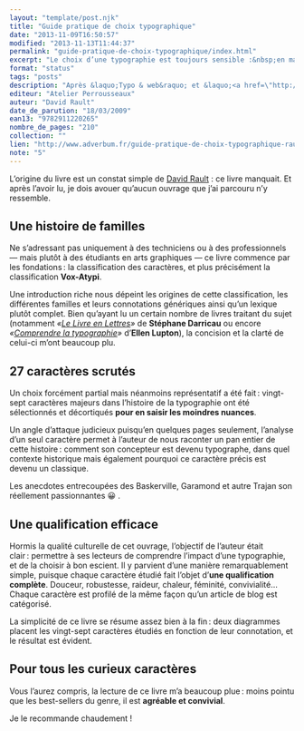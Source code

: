 ```yaml
---
layout: "template/post.njk"
title: "Guide pratique de choix typographique"
date: "2013-11-09T16:50:57"
modified: "2013-11-13T11:44:37"
permalink: "guide-pratique-de-choix-typographique/index.html"
excerpt: "Le choix d’une typographie est toujours sensible :&nbsp;en maîtriser toutes les connotations, toutes les aspérités est une gageure. Et s’en expliquer lorsque le besoin surgit n’est pas un mince affaire non plus. Laissez-vous guider !"
format: "status"
tags: "posts"
description: "Après &laquo;Typo & web&raquo; et &laquo;<a href=\"http://www.ffoodd.fr/lecture-webgrids/\" title=\"Compte-rendu de lecture\">Webgrids</a>&raquo;, un nouvel ouvrage édité par les Ateliers Perrousseaux vient enrichir ma bibliothèque. Et encore une fois, je ne suis pas déçu : ce livre est efficient."
editeur: "Atelier Perrousseaux"
auteur: "David Rault"
date_de_parution: "18/03/2009"
ean13: "9782911220265"
nombre_de_pages: "210"
collection: ""
lien: "http://www.adverbum.fr/guide-pratique-de-choix-typographique-rault-david-atelier-perrousseaux_ouvrage-perrousseaux_bnaigdfg1t74d1wncizxeaw.html"
note: "5"
---
```

L’origine du livre est un constat simple de [David Rault](http://www.davidrault.com/ "Site de David Rault (nouvelle fenêtre)") : ce livre manquait. Et après l’avoir lu, je dois avouer qu’aucun ouvrage que j’ai parcouru n’y ressemble.

## Une histoire de familles

Ne s’adressant pas uniquement à des techniciens ou à des professionnels — mais plutôt à des étudiants en arts graphiques — ce livre commence par les fondations&thinsp;:&nbsp;la classification des caractères, et plus précisément la classification **Vox-Atypi**.

Une introduction riche nous dépeint les origines de cette classification, les différentes familles et leurs connotations génériques ainsi qu’un lexique plutôt complet. Bien qu’ayant lu un certain nombre de livres traitant du sujet (notamment _«[Le Livre en Lettres](http://pyramyd-editions.com/le-livre-en-lettres "Le livre en Lettres sur Pyramid (nouvelle fenêtre)")»_ de **Stéphane Darricau** ou encore _«[Comprendre la typographie](http://pyramyd-editions.com/comprendre-la-typographie "Comprendre la Typographie sur Pyramid (nouvelle fenêtre)")»_ d’**Ellen Lupton**), la concision et la clarté de celui-ci m’ont beaucoup plu.

## 27 caractères scrutés

Un choix forcément partial mais néanmoins représentatif a été fait&thinsp;:&nbsp;vingt-sept caractères majeurs dans l’histoire de la typographie ont été sélectionnés et décortiqués **pour en saisir les moindres nuances**.

Un angle d’attaque judicieux puisqu’en quelques pages seulement, l’analyse d’un seul caractère permet à l’auteur de nous raconter un pan entier de cette histoire&thinsp;:&nbsp;comment son concepteur est devenu typographe, dans quel contexte historique mais également pourquoi ce caractère précis est devenu un classique.

Les anecdotes entrecoupées des Baskerville, Garamond et autre Trajan son réellement passionnantes 😀 .

## Une qualification efficace

Hormis la qualité culturelle de cet ouvrage, l’objectif de l’auteur était clair&thinsp;:&nbsp;permettre à ses lecteurs de comprendre l’impact d’une typographie, et de la choisir à bon escient. Il y parvient d’une manière remarquablement simple, puisque chaque caractère étudié fait l’objet d’**une qualification complète**. Douceur, robustesse, raideur, chaleur, féminité, convivialité… Chaque caractère est profilé de la même façon qu’un article de blog est catégorisé.

La simplicité de ce livre se résume assez bien à la fin&thinsp;:&nbsp;deux diagrammes placent les vingt-sept caractères étudiés en fonction de leur connotation, et le résultat est évident.

## Pour tous les curieux caractères

Vous l’aurez compris, la lecture de ce livre m’a beaucoup plue&thinsp;:&nbsp;moins pointu que les best-sellers du genre, il est **agréable et convivial**.

Je le recommande chaudement !